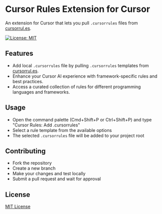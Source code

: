 # Cursor Rules Extension for Cursor

An extension for Cursor that lets you pull `.cursorrules` files from [cursorrul.es](https://cursorrul.es).

[![License: MIT](https://img.shields.io/badge/License-MIT-yellow.svg)](https://opensource.org/licenses/MIT)

## Features
- Add local `.cursorrules` file by pulling `.cursorrules` templates from [cursorrul.es](https://cursorrul.es).
- Enhance your Cursor AI experience with framework-specific rules and best practices.
- Access a curated collection of rules for different programming languages and frameworks.

## Usage
- Open the command palette (Cmd+Shift+P or Ctrl+Shift+P) and type "Cursor Rules: Add .cursorrules"
- Select a rule template from the available options
- The selected `.cursorrules` file will be added to your project root

## Contributing
- Fork the repository
- Create a new branch
- Make your changes and test locally
- Submit a pull request and wait for approval

## License
[MIT License](LICENSE)

